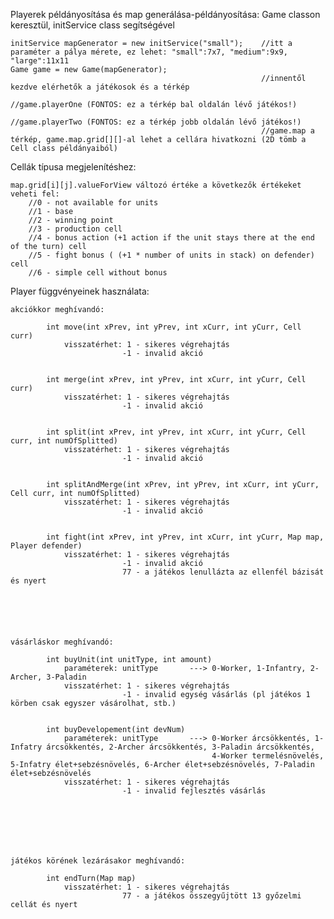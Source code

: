 
Playerek példányosítása és map generálása-példányosítása: Game classon keresztül, initService class segítségével


	initService mapGenerator = new initService("small");	//itt a paraméter a pálya mérete, ez lehet: "small":7x7, "medium":9x9, "large":11x11
	Game game = new Game(mapGenerator);						
															//innentől kezdve elérhetők a játékosok és a térkép
															//game.playerOne (FONTOS: ez a térkép bal oldalán lévő játékos!)
															//game.playerTwo (FONTOS: ez a térkép jobb oldalán lévő játékos!)
															//game.map a térkép, game.map.grid[][]-al lehet a cellára hivatkozni (2D tömb a Cell class példányaiból)












Cellák típusa megjelenítéshez:

	map.grid[i][j].valueForView változó értéke a következők értékeket veheti fel:
	    //0 - not available for units
	    //1 - base
	    //2 - winning point
	    //3 - production cell
	    //4 - bonus action (+1 action if the unit stays there at the end of the turn) cell
	    //5 - fight bonus ( (+1 * number of units in stack) on defender) cell
	    //6 - simple cell without bonus








Player függvényeinek használata:


	akciókkor meghívandó:

			int move(int xPrev, int yPrev, int xCurr, int yCurr, Cell curr)
				visszatérhet: 1 - sikeres végrehajtás
							 -1 - invalid akció


			int merge(int xPrev, int yPrev, int xCurr, int yCurr, Cell curr)
				visszatérhet: 1 - sikeres végrehajtás
							 -1 - invalid akció


			int split(int xPrev, int yPrev, int xCurr, int yCurr, Cell curr, int numOfSplitted)
				visszatérhet: 1 - sikeres végrehajtás
							 -1 - invalid akció


			int splitAndMerge(int xPrev, int yPrev, int xCurr, int yCurr, Cell curr, int numOfSplitted)
				visszatérhet: 1 - sikeres végrehajtás
							 -1 - invalid akció


			int fight(int xPrev, int yPrev, int xCurr, int yCurr, Map map, Player defender)
				visszatérhet: 1 - sikeres végrehajtás
							 -1 - invalid akció
							 77 - a játékos lenullázta az ellenfél bázisát és nyert






	vásárláskor meghívandó:

			int buyUnit(int unitType, int amount)
				paraméterek: unitType 		---> 0-Worker, 1-Infantry, 2-Archer, 3-Paladin
				visszatérhet: 1 - sikeres végrehajtás
							 -1 - invalid egység vásárlás (pl játékos 1 körben csak egyszer vásárolhat, stb.)


			int buyDevelopement(int devNum)
				paraméterek: unitType		---> 0-Worker árcsökkentés, 1-Infatry árcsökkentés, 2-Archer árcsökkentés, 3-Paladin árcsökkentés,  
	    										 4-Worker termelésnövelés, 5-Infatry élet+sebzésnövelés, 6-Archer élet+sebzésnövelés, 7-Paladin élet+sebzésnövelés
				visszatérhet: 1 - sikeres végrehajtás
							 -1 - invalid fejlesztés vásárlás







	játékos körének lezárásakor meghívandó:

			int endTurn(Map map)
				visszatérhet: 1 - sikeres végrehajtás
							 77 - a játékos összegyűjtött 13 győzelmi cellát és nyert




